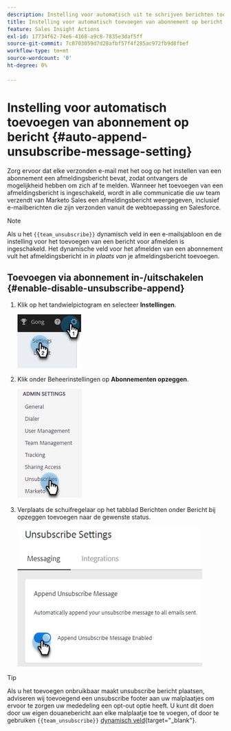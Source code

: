 ```yaml
---
description: Instelling voor automatisch uit te schrijven berichten toevoegen - Marketo Docs - Productdocumentatie
title: Instelling voor automatisch toevoegen van abonnement op bericht
feature: Sales Insight Actions
exl-id: 17734f62-74e6-4168-a9c8-7835e3daf5ff
source-git-commit: 7c8703059d7d28afbf57f4f285ac972fb9d8fbef
workflow-type: tm+mt
source-wordcount: '0'
ht-degree: 0%

---
```


# Instelling voor automatisch toevoegen van abonnement op bericht {#auto-append-unsubscribe-message-setting}

Zorg ervoor dat elke verzonden e-mail met het oog op het instellen van een abonnement een afmeldingsbericht bevat, zodat ontvangers de mogelijkheid hebben om zich af te melden. Wanneer het toevoegen van een afmeldingsbericht is ingeschakeld, wordt in alle communicatie die uw team verzendt van Marketo Sales een afmeldingsbericht weergegeven, inclusief e-mailberichten die zijn verzonden vanuit de webtoepassing en Salesforce.

>[!NOTE]
>
>Als u het `{{team_unsubscribe}}` dynamisch veld in een e-mailsjabloon en de instelling voor het toevoegen van een bericht voor afmelden is ingeschakeld. Het dynamische veld voor het afmelden van een abonnement vult het afmeldingsbericht in _in plaats van_ je afmeldingsbericht toevoegen.

## Toevoegen via abonnement in-/uitschakelen {#enable-disable-unsubscribe-append}

1. Klik op het tandwielpictogram en selecteer **Instellingen**.

   ![](assets/auto-append-unsubscribe-message-setting-1.png)

1. Klik onder Beheerinstellingen op **Abonnementen opzeggen**.

   ![](assets/auto-append-unsubscribe-message-setting-2.png)

1. Verplaats de schuifregelaar op het tabblad Berichten onder Bericht bij opzeggen toevoegen naar de gewenste status.

   ![](assets/auto-append-unsubscribe-message-setting-3.png)

>[!TIP]
>
>Als u het toevoegen onbruikbaar maakt unsubscribe bericht plaatsen, adviseren wij toevoegend een unsubscribe footer aan uw malplaatjes om ervoor te zorgen uw mededeling een opt-out optie heeft. U kunt dit doen door uw eigen douanebericht aan elke malplaatje toe te voegen, of door te gebruiken `{{team_unsubscribe}}` [dynamisch veld](/help/marketo/product-docs/marketo-sales-insight/actions/templates/dynamic-fields.md){target="_blank"}.
